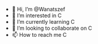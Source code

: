 - 👋 Hi, I’m @Wanatszef
- 👀 I’m interested in C
- 🌱 I’m currently learning C
- 💞️ I’m looking to collaborate on C
- 📫 How to reach me C

<!---
Wanatszef/Wanatszef is a ✨ special ✨ repository because its `README.md` (this file) appears on your GitHub profile.
You can click the Preview link to take a look at your changes.
--->

